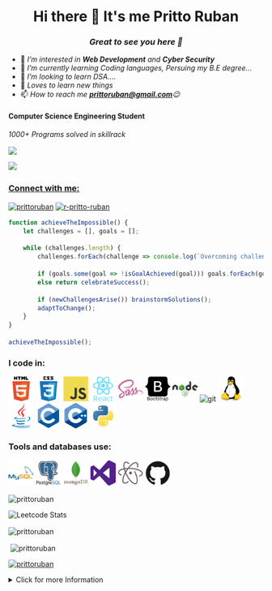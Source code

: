 

<h1 align="center"> Hi there 👋 It's me Pritto Ruban</h1>
<h3 align="center"><i>Great to see you here 💫</i></h3>






- 👀 *I’m interested in **Web Development** and **Cyber Security***
- 🌱 *I’m currently learning Coding languages, Persuing my B.E degree...*
- 💞️ *I’m looking to learn DSA....*
- 💖 *Loves to learn new things*
- 📫 *How to reach me **prittoruban@gmail.com**😉*



<h4>Computer Science Engineering Student</h4>
<p><i>1000+ Programs solved in skillrack</i></p>
<p align="left">
<a href="https://www.skillrack.com/faces/resume.xhtml?id=438898&key=61d8fe7f74d005af56334c549cb369255ccf8777"> <img align="center" src="https://cdn.skillrack.com/img/logo.gif"> </p>
<p><img src="https://images.wallpapersden.com/image/download/programmer-eat-sleep-code-and-repeat_bG1rbWWUmZqaraWkpJRqZmdlrWZpaWU.jpg"</p>




<h3 align="left">Connect with me:</h3>
<p align="left">
<a href="https://twitter.com/prittoruban" target="blank"><img align="center" src="https://raw.githubusercontent.com/rahuldkjain/github-profile-readme-generator/master/src/images/icons/Social/twitter.svg" alt="prittoruban" height="30" width="40" /></a>
<a href="https://www.linkedin.com/in/r-pritto-ruban-0b1290289?utm_source=share&utm_campaign=share_via&utm_content=profile&utm_medium=android_app" target="blank"><img align="center" src="https://raw.githubusercontent.com/rahuldkjain/github-profile-readme-generator/master/src/images/icons/Social/linked-in-alt.svg" alt="r-pritto-ruban" height="30" width="40" /></a>



```js
function achieveTheImpossible() {
    let challenges = [], goals = [];

    while (challenges.length) {
        challenges.forEach(challenge => console.log(`Overcoming challenge: ${challenge}`));

        if (goals.some(goal => !isGoalAchieved(goal))) goals.forEach(goal => console.log("Striving for goal: ${goal}"));
        else return celebrateSuccess();

        if (newChallengesArise()) brainstormSolutions();
        adaptToChange();
    }
}

achieveTheImpossible();
```




<html>





<h3 align="left">I code in:</h3>
<p align="left">
    <img src="https://raw.githubusercontent.com/devicons/devicon/master/icons/html5/html5-original-wordmark.svg" alt="html5" width="50" height="50"/>
    <img src="https://raw.githubusercontent.com/devicons/devicon/master/icons/css3/css3-original-wordmark.svg" alt="css3" width="50" height="50"/>
    <img src="https://raw.githubusercontent.com/devicons/devicon/master/icons/javascript/javascript-original.svg" alt="javascript" width="50" height="50"/>
    <img src="https://raw.githubusercontent.com/devicons/devicon/master/icons/react/react-original-wordmark.svg" alt="react" width="50" height="50"/>
    <img src="https://raw.githubusercontent.com/devicons/devicon/master/icons/sass/sass-original.svg" alt="sass" width="50" height="50"/>
    <img src="https://raw.githubusercontent.com/devicons/devicon/master/icons/bootstrap/bootstrap-plain-wordmark.svg" alt="bootstrap" width="50" height="50"/>
    <img src="https://raw.githubusercontent.com/devicons/devicon/master/icons/nodejs/nodejs-original-wordmark.svg" alt="nodejs" width="50" height="50"/>
    <img src="https://www.vectorlogo.zone/logos/git-scm/git-scm-icon.svg" alt="git" width="50" height="50"/>
    <img src="https://raw.githubusercontent.com/devicons/devicon/master/icons/linux/linux-original.svg" alt="linux" width="50" height="50"/>
    <img src="https://raw.githubusercontent.com/devicons/devicon/master/icons/java/java-original.svg" alt="java" width="50" height="50"/>
    <img src="https://raw.githubusercontent.com/devicons/devicon/master/icons/c/c-original.svg" alt="c" width="50" height="50"/>
    <img src="https://raw.githubusercontent.com/devicons/devicon/master/icons/cplusplus/cplusplus-original.svg" alt="cplusplus" width="50" height="50"/>
    <img src="https://raw.githubusercontent.com/devicons/devicon/master/icons/python/python-original.svg" alt="python" width="50" height="50"/>
    </p>
<h3 align="left"> Tools and databases use:</h3>
<p>
    <img src="https://raw.githubusercontent.com/devicons/devicon/master/icons/mysql/mysql-original-wordmark.svg" alt="mysql" width="50" height="50"/>
    <img src="https://raw.githubusercontent.com/devicons/devicon/master/icons/postgresql/postgresql-original-wordmark.svg" alt="postgresql" width="50" height="50"/>
    <img src="https://raw.githubusercontent.com/devicons/devicon/master/icons/mongodb/mongodb-original-wordmark.svg" alt="mongodb" width="50" height="50"/>
    <img src="https://raw.githubusercontent.com/devicons/devicon/master/icons/visualstudio/visualstudio-plain.svg" alt="vscode" width="50" height="50"/>
    <img src="https://raw.githubusercontent.com/devicons/devicon/master/icons/atom/atom-original.svg" alt="atom" width="50" height="50"/>
    <img src="https://raw.githubusercontent.com/devicons/devicon/master/icons/github/github-original.svg" alt="github" width="50" height="50"/>
</p>





 <p><img align="center" src="https://github-readme-streak-stats.herokuapp.com/?user=prittoruban&" alt="prittoruban" /></p>
 
 ![Leetcode Stats](https://leetcard.jacoblin.cool/pritcy026?ext=heatmap) 
 
 <p><img align="center" src="https://github-readme-stats.vercel.app/api/top-langs?username=prittoruban&show_icons=true&locale=en&layout=compact" alt="prittoruban" /></p>
 <p>&nbsp;<img align="center" src="https://github-readme-stats.vercel.app/api?username=prittoruban&show_icons=true&locale=en" alt="prittoruban" /></p>


</html>


<p align="left"> <a href="https://twitter.com/prittoruban" target="blank"><img src="https://img.shields.io/twitter/follow/prittoruban?logo=twitter&style=for-the-badge" alt="prittoruban" /></a> </p>



<details>
<summary> Click for more Information </summary>
  
- "Passionate engineering enthusiast dedicated to mastering the intricacies of Computer Science Engineering(Cyber Security). Currently embarking on a transformative journey towards excellence as a R.M.K College of Engineering and Technology student, driven to innovate and contribute meaningfully to the world of technology."

- "As a passionate individual fascinated by the synergy between web development and cybersecurity, I am on a relentless journey to craft robust digital solutions in the ever-evolving tech landscape. I thrive on the dynamic challenge of seamlessly integrating creativity and security in the realm of web development.

- I am committed to staying at the forefront of technological advancements, constantly expanding my knowledge and skills to contribute meaningfully to the web development.

- Let's connect and embark on a shared exploration of the vast possibilities that arise at the intersection of innovation and security. Together, we can shape a future where technology not only dazzles with creativity but also stands resilient against cyber challenges."

- <p align="left"> <img src="https://komarev.com/ghpvc/?username=prittoruban&label=Profile%20views&color=0e75b6&style=flat" alt="prittoruban" /> </p>

<p align="left"> <a href="https://github.com/ryo-ma/github-profile-trophy"><img src="https://github-profile-trophy.vercel.app/?username=prittoruban" alt="prittoruban" /></a> </p>


</details>


<!---
PrittoRuban/PrittoRuban is a ✨ special ✨ repository because its `README.md` (this file) appears on your GitHub profile.
You can click the Preview link to take a look at your changes.
--->
